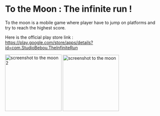 # To the Moon : The infinite run !

To the moon is a mobile game where player have to jump on platforms and try to reach the highest score.

Here is the official play store link : https://play.google.com/store/apps/details?id=com.StudioBebou.TheInfiniteRun


<img width="185" alt="screenshot to the moon 2" src="https://user-images.githubusercontent.com/63298260/140395405-0dc70d5a-6d65-4a77-b334-6d5a6005bbfe.png">
<img width="184" alt="screenshot to the moon" src="https://user-images.githubusercontent.com/63298260/140395407-a520a637-ef8d-4440-8f31-1604f315104e.png">
